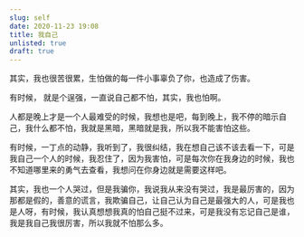 ```yaml
---
slug: self
date: 2020-11-23 19:08
title: 我自己
unlisted: true
draft: true
---
```


其实，我也很苦很累，生怕做的每一件小事辜负了你，也造成了伤害。

有时候， 就是个逞强，一直说自己都不怕，其实，我也怕啊。

人都是晚上才是一个人最难受的时候，我想也是吧，每到晚上，我不停的暗示自己，我什么都不怕，我就是黑暗，黑暗就是我，所以我不能害怕这些。

有时候，一丁点的动静，我听到了，我很纠结，我在想自己该不该去看一下，可是我自己一个人的时候，我忍住了，因为我害怕，可是每次你在我身边的时候，我也不知道哪里来的勇气去查看，我想问在你身边就是需要这样吧。

其实，我也一个人哭过，但是我骗你，我说我从来没有哭过，我是最厉害的，因为那都是假的，善意的谎言，我欺骗自己，让自己认为自己是最强大的人，可是我也是人呀，有时候，我认真想想我真的怕自己挺不过来，可是我没有忘记自己是谁，我是我自己我很厉害，所以我就不怕那么多。 
